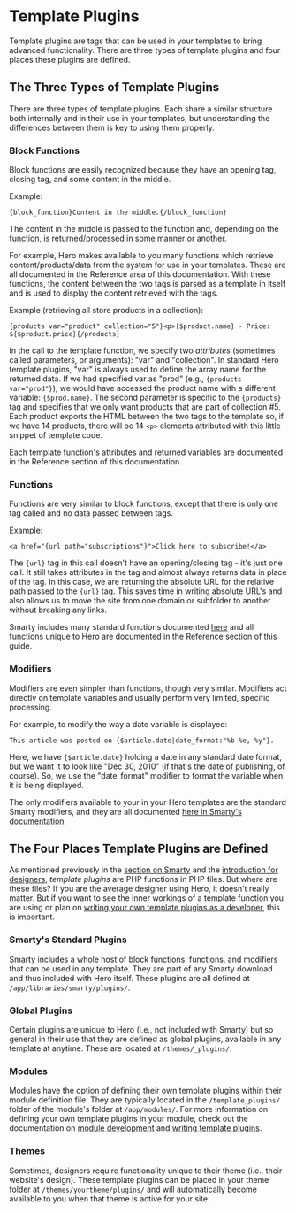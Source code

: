 # Template Plugins

Template plugins are tags that can be used in your templates to bring advanced functionality.  There are three types of template plugins and four places these plugins are defined.

## The Three Types of Template Plugins

There are three types of template plugins.  Each share a similar structure both internally and in their use in your templates, but understanding the differences between them is key to using them properly.

### Block Functions

Block functions are easily recognized because they have an opening tag, closing tag, and some content in the middle.

Example:

```
{block_function}Content in the middle.{/block_function}
```

The content in the middle is passed to the function and, depending on the function, is returned/processed in some manner or another.

For example, Hero makes available to you many functions which retrieve content/products/data from the system for use in your templates.  These are all documented in the Reference area of this documentation.  With these functions, the content between the two tags is parsed as a template in itself and is used to display the content retrieved with the tags.

Example (retrieving all store products in a collection): 

```
{products var="product" collection="5"}<p>{$product.name} - Price: ${$product.price}{/products}
```

In the call to the template function, we specify two *attributes* (sometimes called parameters, or arguments): "var" and "collection".  In standard Hero template plugins, "var" is always used to define the array name for the returned data.  If we had specified var as "prod" (e.g., `{products var="prod"}`), we would have accessed the product name with a different variable: `{$prod.name}`.  The second parameter is specific to the `{products}` tag and specifies that we only want products that are part of collection #5.  Each product exports the HTML between the two tags to the template so, if we have 14 products, there will be 14 `<p>` elements attributed with this little snippet of template code.

Each template function's attributes and returned variables are documented in the Reference section of this documentation.

### Functions

Functions are very similar to block functions, except that there is only one tag called and no data passed between tags.

Example:

```<a href="{url path="subscriptions"}">Click here to subscribe!</a>```

The `{url}` tag in this call doesn't have an opening/closing tag - it's just one call.  It still takes attributes in the tag and almost always returns data in place of the tag.  In this case, we are returning the absolute URL for the relative path passed to the `{url}` tag.  This saves time in writing absolute URL's and also allows us to move the site from one domain or subfolder to another without breaking any links.

Smarty includes many standard functions documented [here](http://www.smarty.net/docs/en/) and all functions unique to Hero are documented in the Reference section of this guide.

### Modifiers

Modifiers are even simpler than functions, though very similar.  Modifiers act directly on template variables and usually perform very limited, specific processing.

For example, to modify the way a date variable is displayed:

```
This article was posted on {$article.date|date_format:"%b %e, %y"}.
```

Here, we have `{$article.date}` holding a date in any standard date format, but we want it to look like "Dec 30, 2010" (if that's the date of publishing, of course).  So, we use the "date_format" modifier to format the variable when it is being displayed.

The only modifiers available to your in your Hero templates are the standard Smarty modifiers, and they are all documented [here in Smarty's documentation](http://www.smarty.net/docs/en/).

## The Four Places Template Plugins are Defined

As mentioned previously in the [section on Smarty](/docs/designers/smarty) and the [introduction for designers](/docs/designers/index), *template plugins* are PHP functions in PHP files.  But where are these files?  If you are the average designer using Hero, it doesn't really matter.  But if you want to see the inner workings of a template function you are using or plan on [writing your own template plugins as a developer](/docs/developers/template_plugins), this is important.

### Smarty's Standard Plugins

Smarty includes a whole host of block functions, functions, and modifiers that can be used in any template.  They are part of any Smarty download and thus included with Hero itself.  These plugins are all defined at `/app/libraries/smarty/plugins/`.

### Global Plugins

Certain plugins are unique to Hero (i.e., not included with Smarty) but so general in their use that they are defined as global plugins, available in any template at anytime.  These are located at `/themes/_plugins/`.

### Modules

Modules have the option of defining their own template plugins within their module definition file.  They are typically located in the `/template_plugins/` folder of the module's folder at `/app/modules/`.  For more information on defining your own template plugins in your module, check out the documentation on [module development](/docs/developers/modules) and [writing template plugins](/docs/developers/template_plugins).

### Themes

Sometimes, designers require functionality unique to their theme (i.e., their website's design).  These template plugins can be placed in your theme folder at `/themes/yourtheme/plugins/` and will automatically become available to you when that theme is active for your site.